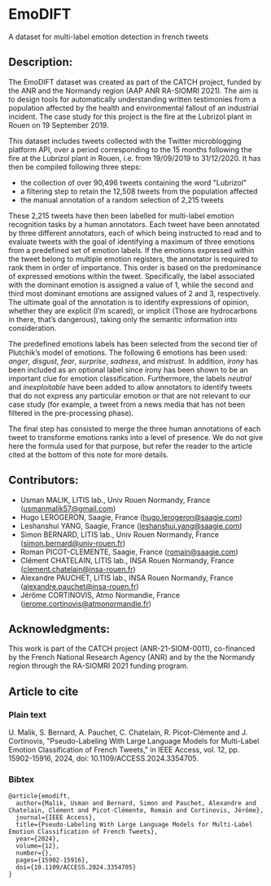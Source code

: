 # EmoDIFT
A dataset for multi-label emotion detection in french tweets

## Description:
The EmoDIFT dataset was created as part of the CATCH project, funded by the ANR and the Normandy region (AAP ANR RA-SIOMRI 2021). The aim is to design tools for automatically understanding written testimonies from a population affected by the health and environmental fallout of an industrial incident. The case study for this project is the fire at the Lubrizol plant in Rouen on 19 September 2019.

This dataset includes tweets collected with the Twitter microblogging platform API, over a period corresponding to the 15 months following the fire at the Lubrizol plant in Rouen, i.e. from 19/09/2019 to 31/12/2020. It has then be compiled following three steps:
- the collection of over 90,496 tweets containing the word "Lubrizol"
- a filtering step to retain the 12,508 tweets from the population affected
- the manual annotation of a random selection of 2,215 tweets

These 2,215 tweets have then been labelled for multi-label emotion recognition tasks by a human annotators. Each tweet have been annotated by three different annotators, each of which being instructed to read and to evaluate tweets with the goal of identifying a maximum of three emotions from a predefined set of emotion labels. If the emotions expressed within the tweet belong to multiple emotion registers, the annotator is required to rank them in order of importance. This order is based on the predominance of expressed emotions within the tweet. Specifically, the label associated with the dominant emotion is assigned a value of 1, while the second and third most dominant emotions are assigned values of 2 and 3, respectively. The ultimate goal of the annotation is to identify expressions of opinion, whether they are explicit (I’m scared), or implicit (Those are hydrocarbons in there, that’s dangerous), taking only the semantic information into consideration.

The predefined emotions labels has been selected from the second tier of Plutchik’s model of emotions. The following 6 emotions has been used: *anger*, *disgust*, *fear*, *surprise*, *sadness*, and *mistrust*. In addition, *irony* has been included as an optional label since irony has been shown to be an important clue for emotion classification. Furthermore, the labels *neutral* and *inexploitable* have been added to allow annotators to identify tweets that do not express any particular emotion or that are not relevant to our case study (for example, a tweet from a news media that has not been filtered in the pre-processing phase).

The final step has consisted to merge the three human annotations of each tweet to transforme emotions ranks into a level of presence. We do not give here the formula used for that purpose, but refer the reader to the article cited at the bottom of this note for more details.

## Contributors:
- Usman MALIK, LITIS lab., Univ Rouen Normandy, France (usmanmalik57@gmail.com)
- Hugo LEROGERON, Saagie, France (hugo.lerogeron@saagie.com)
- Leshanshui YANG, Saagie, France (leshanshui.yang@saagie.com)
- Simon BERNARD, LITIS lab., Univ Rouen Normandy, France (simon.bernard@univ-rouen.fr)
- Roman PICOT-CLEMENTE, Saagie, France (romain@saagie.com)
- Clément CHATELAIN, LITIS lab., INSA Rouen Normandy, France (clement.chatelain@insa-rouen.fr)
- Alexandre PAUCHET, LITIS lab., INSA Rouen Normandy, France (alexandre.pauchet@insa-rouen.fr)
- Jérôme CORTINOVIS, Atmo Normandie, France (jerome.cortinovis@atmonormandie.fr)

## Acknowledgments:
This work is part of the CATCH project (ANR-21-SIOM-0011), co-financed by the French National Research Agency (ANR) and by the the Normandy region through the RA-SIOMRI 2021 funding program.

## Article to cite
### Plain text
U. Malik, S. Bernard, A. Pauchet, C. Chatelain, R. Picot-Clémente and J. Cortinovis, "Pseudo-Labeling With Large Language Models for Multi-Label Emotion Classification of French Tweets," in IEEE Access, vol. 12, pp. 15902-15916, 2024, doi: 10.1109/ACCESS.2024.3354705. 

### Bibtex
````{verbatim}
@article{emodift,  
  author={Malik, Usman and Bernard, Simon and Pauchet, Alexandre and Chatelain, Clément and Picot-Clémente, Romain and Cortinovis, Jérôme},  
  journal={IEEE Access},  
  title={Pseudo-Labeling With Large Language Models for Multi-Label Emotion Classification of French Tweets},  
  year={2024},  
  volume={12},  
  number={},  
  pages={15902-15916},  
  doi={10.1109/ACCESS.2024.3354705}  
}
````
